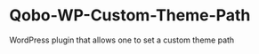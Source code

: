 Qobo-WP-Custom-Theme-Path
=========================

WordPress plugin that allows one to set a custom theme path
